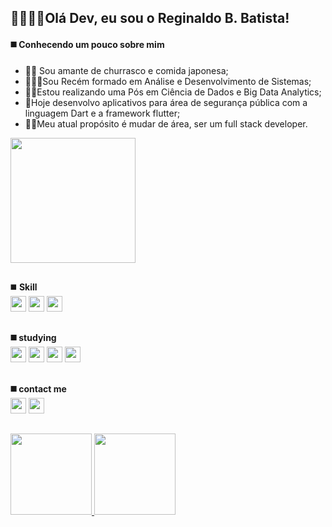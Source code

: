 ## 🖖🏻🧑‍💻Olá Dev, eu sou o Reginaldo B. Batista!
#### ◼️ Conhecendo um pouco sobre mim

 - 🥩🍣 Sou amante de churrasco e comida japonesa;
 - 👨🏻‍💻Sou Recém formado em Análise e Desenvolvimento de Sistemas;
 - 👨‍🎓Estou realizando uma Pós em Ciência de Dados e Big Data Analytics;
 - 💾Hoje desenvolvo aplicativos para área de segurança pública com a <br>
 linguagem Dart e a framework flutter;
 - 🐱‍👤Meu atual propósito é mudar de área, ser um full stack developer.
<img height=200 src="https://raw.githubusercontent.com/MicaelliMedeiros/micaellimedeiros/master/image/computer-illustration.png" posit>

##
<div>
    ◼️ <b>Skill</b><br>
    <img height=25 src="https://img.shields.io/badge/HTML5-1a1b27?style=for-the-badge&logo=html5&logoColor=E96228">
    <img height=25 src="https://img.shields.io/badge/CSS3-1a1b27?style=for-the-badge&logo=css3&logoColor=55A2DD">
    <img height=25 src="https://img.shields.io/badge/Flutter-1a1b27?style=for-the-badge&logo=flutter&logoColor=66B1F1">
 </div>
 
 ##
<div>
    <b>◼️ studying</b>
    <div>
        <img height=25 src="https://img.shields.io/badge/JavaScript-1a1b27?style=for-the-badge&logo=javascript&logoColor=F7DF1E" />
        <img height=25 src="https://img.shields.io/badge/Flutter-1a1b27?style=for-the-badge&logo=flutter&logoColor=66B1F1">
        <img height=25 src="https://img.shields.io/badge/Dart-1a1b27?style=for-the-badge&logo=dart&logoColor=3FBEF7" />
        <img height=25 src="https://img.shields.io/badge/Python-1a1b27?style=for-the-badge&logo=python&logoColor=F7DF1E" />
    </div>
</div>

##
<div>
    <b>◼️ contact me</b>
    <div>
        <a href="https://www.linkedin.com/in/reginaldo-barbosa-batista-b418a8104/" target="_blank"><img alight=left height=25 src="https://img.shields.io/badge/LinkedIn-0077B5?style=for-the-badge&logo=linkedin&logoColor=white" target="_blank" /></a>
        <a href="mailto:reginaldobbatista@gmail.com" target="_blank"><img height=25 src="https://img.shields.io/badge/Gmail-D14836?style=for-the-badge&logo=gmail&logoColor=white" target="_blank"></a>
     </div>
</div>

##
<div align="left">
  <a href="https://github.com/reginaldobbatista">
  <img height="130em" src="https://github-readme-stats.vercel.app/api?username=reginaldobbatista&show_icons=true&theme=tokyonight&include_all_commits=true&count_private=true"/>
  <img height="130em" src="https://github-readme-stats.vercel.app/api/top-langs/?username=reginaldobbatista&layout=compact&langs_count=7&theme=tokyonight"/>
</div>

